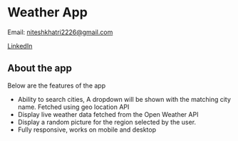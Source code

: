 # Weather App

Email: niteshkhatri2226@gmail.com

[LinkedIn](https://www.linkedin.com/in/gokunik/)

## About the app

Below are the features of the app

- Ability to search cities, A dropdown will be shown with the matching city name. Fetched using geo location API
- Display live weather data fetched from the Open Weather API
- Display a random picture for the region selected by the user.
- Fully responsive, works on mobile and desktop
